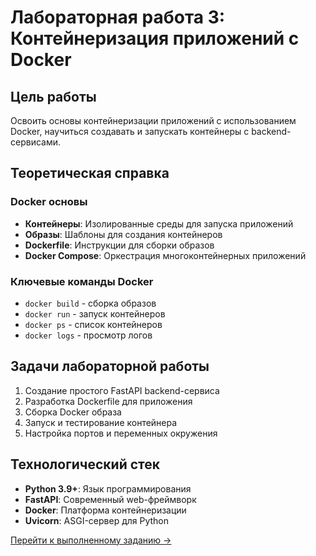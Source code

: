 # Лабораторная работа 3: Контейнеризация приложений с Docker

## Цель работы
Освоить основы контейнеризации приложений с использованием Docker, научиться создавать и запускать контейнеры с backend-сервисами.

## Теоретическая справка

### Docker основы
- **Контейнеры**: Изолированные среды для запуска приложений
- **Образы**: Шаблоны для создания контейнеров
- **Dockerfile**: Инструкции для сборки образов
- **Docker Compose**: Оркестрация многоконтейнерных приложений

### Ключевые команды Docker
- `docker build` - сборка образов
- `docker run` - запуск контейнеров
- `docker ps` - список контейнеров
- `docker logs` - просмотр логов

## Задачи лабораторной работы

1. Создание простого FastAPI backend-сервиса
2. Разработка Dockerfile для приложения
3. Сборка Docker образа
4. Запуск и тестирование контейнера
5. Настройка портов и переменных окружения

## Технологический стек

- **Python 3.9+**: Язык программирования
- **FastAPI**: Современный web-фреймворк
- **Docker**: Платформа контейнеризации
- **Uvicorn**: ASGI-сервер для Python

[Перейти к выполненному заданию →](tasks.md)